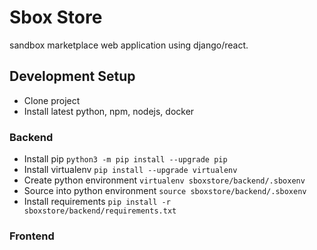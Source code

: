 # Sbox Store
sandbox marketplace web application using django/react.

## Development Setup
- Clone project
- Install latest python, npm, nodejs, docker
### Backend
- Install pip `python3 -m pip install --upgrade pip`
- Install virtualenv `pip install --upgrade virtualenv`
- Create python environment `virtualenv sboxstore/backend/.sboxenv`
- Source into python environment `source sboxstore/backend/.sboxenv`
- Install requirements `pip install -r sboxstore/backend/requirements.txt`

### Frontend
